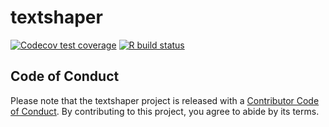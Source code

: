 
<!-- README.md is generated from README.Rmd. Please edit that file -->

# textshaper

<!-- badges: start -->

[![Codecov test
coverage](https://codecov.io/gh/r-lib/textshaper/branch/master/graph/badge.svg)](https://codecov.io/gh/r-lib/textshaper?branch=master)
[![R build
status](https://github.com/r-lib/textshaper/workflows/R-CMD-check/badge.svg)](https://github.com/r-lib/textshaper/actions)
<!-- badges: end -->

## Code of Conduct

Please note that the textshaper project is released with a [Contributor
Code of
Conduct](https://contributor-covenant.org/version/2/0/CODE_OF_CONDUCT.html).
By contributing to this project, you agree to abide by its terms.
